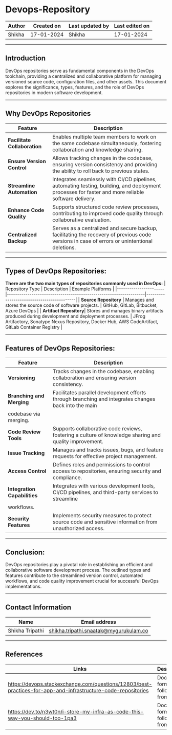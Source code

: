 # Devops-Repository


| Author	| Created on | Last updated by |	Last edited on |
|---------|------------|-----------------|-----------------|
| Shikha  | 17-01-2024 | Shikha | 17-01-2024 |


 -----------------------------------------------------------------------------------------------------------------------------------------------


## Introduction
   DevOps repositories serve as fundamental components in the DevOps toolchain, providing a centralized and collaborative platform for managing 
   versioned source code, configuration files, and other assets. This document explores the significance, types, features, and the role of DevOps 
   repositories in modern software development.

------------------------------------------------------------------------------------------------------------------------------------------------

##  Why DevOps Repositories
| Feature   | Description  |                                                                                                              
|---------------------------|------------------------------------------------------------------------------------------------------------------|
| **Facilitate Collaboration** | Enables multiple team members to work on the same codebase simultaneously, fostering collaboration and knowledge sharing. |
| **Ensure Version Control**   | Allows tracking changes in the codebase, ensuring version consistency and providing the ability to roll back to previous states. |
| **Streamline Automation**    | Integrates seamlessly with CI/CD pipelines, automating testing, building, and deployment processes for faster and more reliable software delivery. |
| **Enhance Code Quality**     | Supports structured code review processes, contributing to improved code quality through collaborative evaluation.        |
| **Centralized Backup**       | Serves as a centralized and secure backup, facilitating the recovery of previous code versions in case of errors or unintentional deletions. |


------------------------------------------------------------------------------------------------------------------------------------------------


## Types of DevOps Repositories:
   **There are the two main types of repositories commonly used in DevOps:**
| Repository Type       | Description                                                       | Example Platforms                         |
|-----------------------|-------------------------------------------------------------------|-------------------------------------------|
| **Source Repository** | Manages and stores the source code of software projects.           | GitHub, GitLab, Bitbucket, Azure DevOps    |
| **Artifact Repository**| Stores and manages binary artifacts produced during development and deployment processes. | JFrog Artifactory, Sonatype Nexus Repository, Docker Hub, AWS CodeArtifact, GitLab Container Registry |

  




------------------------------------------------------------------------------------------------------------------------------------------------



## Features of DevOps Repositories:
   | Feature  | Description |
   |---------------------------|---------------------------------------------------------------------------------------------------------------|
   | **Versioning** | Tracks changes in the codebase, enabling collaboration and ensuring version consistency.|
   | **Branching and Merging**| Facilitates parallel development efforts through branching and integrates changes back into the main 
   codebase via merging. |
   | **Code Review Tools**| Supports collaborative code reviews, fostering a culture of knowledge sharing and quality improvement.|
   | **Issue Tracking**| Manages and tracks issues, bugs, and feature requests for effective project management.|
   | **Access Control**| Defines roles and permissions to control access to repositories, ensuring security and compliance.|
   | **Integration Capabilities** | Integrates with various development tools, CI/CD pipelines, and third-party services to streamline 
   workflows.|
   | **Security Features**| Implements security measures to protect source code and sensitive information from unauthorized access.  |



------------------------------------------------------------------------------------------------------------------------------------------------



## Conclusion:
   
DevOps repositories play a pivotal role in establishing an efficient and collaborative software development process.
The outlined types and features contribute to the streamlined version control, automated workflows, 
and code quality improvement crucial for successful DevOps implementations.


------------------------------------------------------------------------------------------------------------------------------------------------


## Contact Information

   | Name	 | Email address |
   |-------|---------------|
   | Shikha Tripathi | shikha.tripathi.snaatak@mygurukulam.co |
   
  
------------------------------------------------------------------------------------------------------------------------------------------------

## References
| Links	| Descriptions |
|-------|--------------|
| https://devops.stackexchange.com/questions/12803/best-practices-for-app-and-infrastructure-code-repositories | Document format followed from this link |
| https://dev.to/n3wt0n/i-store-my-infra-as-code-this-way-you-should-too-1pa3 | Document format followed from this link |
